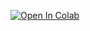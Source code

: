 [![Open In Colab](https://colab.research.google.com/assets/colab-badge.svg)](https://colab.research.google.com/github/ddddd-ai/CP/blob/main/CP.ipynb)
